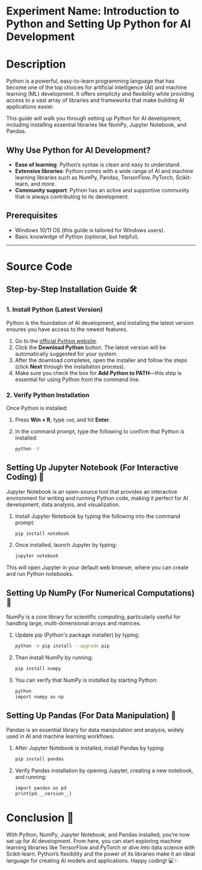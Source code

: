 # Experiment Name: Introduction to Python and Setting Up Python for AI Development

# Description
Python is a powerful, easy-to-learn programming language that has become one of the top choices for artificial intelligence (AI) and machine learning (ML) development. It offers simplicity and flexibility while providing access to a vast array of libraries and frameworks that make building AI applications easier.

This guide will walk you through setting up Python for AI development, including installing essential libraries like NumPy, Jupyter Notebook, and Pandas.

## Why Use Python for AI Development?

- **Ease of learning**: Python’s syntax is clean and easy to understand.
- **Extensive libraries**: Python comes with a wide range of AI and machine learning libraries such as NumPy, Pandas, TensorFlow, PyTorch, Scikit-learn, and more.
- **Community support**: Python has an active and supportive community that is always contributing to its development.
  
## Prerequisites

- Windows 10/11 OS (this guide is tailored for Windows users).
- Basic knowledge of Python (optional, but helpful).

---
# Source Code
## Step-by-Step Installation Guide 🛠

### 1. Install Python (Latest Version)

Python is the foundation of AI development, and installing the latest version ensures you have access to the newest features.

1. Go to the [official Python website](https://www.python.org/).
2. Click the **Download Python** button. The latest version will be automatically suggested for your system.
3. After the download completes, open the installer and follow the steps (click **Next** through the installation process).
4. Make sure you check the box for **Add Python to PATH**—this step is essential for using Python from the command line.

### 2. Verify Python Installation

Once Python is installed:

1. Press **Win + R**, type `cmd`, and hit **Enter**.
2. In the command prompt, type the following to confirm that Python is installed:

   ```bash
   python -V


## Setting Up Jupyter Notebook (For Interactive Coding) 📓
Jupyter Notebook is an open-source tool that provides an interactive environment for writing and running Python code, making it perfect for AI development, data analysis, and visualization.

1. Install Jupyter Notebook by typing the following into the command prompt:
   
      ```bash
   pip install notebook

2. Once installed, launch Jupyter by typing:
   
      ```bash
   jupyter notebook

This will open Jupyter in your default web browser, where you can create and run Python notebooks.


## Setting Up NumPy (For Numerical Computations) 🧮
NumPy is a core library for scientific computing, particularly useful for handling large, multi-dimensional arrays and matrices.

1. Update pip (Python's package installer) by typing:
   
      ```bash
   python -m pip install --upgrade pip

2. Then install NumPy by running:
   
      ```bash
   pip install numpy
      
3. You can verify that NumPy is installed by starting Python:
   
      ```bash
   python
   import numpy as np

## Setting Up Pandas (For Data Manipulation) 🐼
Pandas is an essential library for data manipulation and analysis, widely used in AI and machine learning workflows.

1. After Jupyter Notebook is installed, install Pandas by typing:
   
      ```bash
   pip install pandas

2. Verify Pandas installation by opening Jupyter, creating a new notebook, and running:
   
      ```bash
   import pandas as pd
   print(pd.__version__)
      

# Conclusion 🎉
With Python, NumPy, Jupyter Notebook, and Pandas installed, you’re now set up for AI development. From here, you can start exploring machine learning libraries like 
TensorFlow and PyTorch or dive into data science with Scikit-learn. Python’s flexibility and the power of its libraries make it an ideal language for creating AI models and applications. Happy coding! 💻✨




